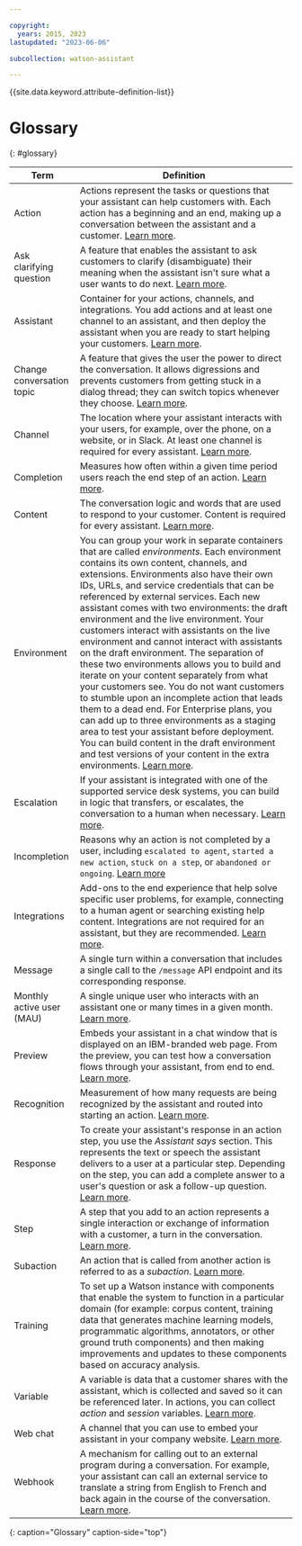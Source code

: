 ```yaml
---

copyright:
  years: 2015, 2023
lastupdated: "2023-06-06"

subcollection: watson-assistant

---
```


{{site.data.keyword.attribute-definition-list}}

# Glossary
{: #glossary}

| Term | Definition |
| --- | --- |
| Action | Actions represent the tasks or questions that your assistant can help customers with. Each action has a beginning and an end, making up a conversation between the assistant and a customer.  [Learn more](/docs/watson-assistant?topic=watson-assistant-build-actions-overview). |
| Ask clarifying question | A feature that enables the assistant to ask customers to clarify (disambiguate) their meaning when the assistant isn't sure what a user wants to do next. [Learn more](/docs/watson-assistant?topic=watson-assistant-understand-questions#understand-questions-ask-clarifying-question). |
| Assistant | Container for your actions, channels, and integrations. You add actions and at least one channel to an assistant, and then deploy the assistant when you are ready to start helping your customers. [Learn more](/docs/watson-assistant?topic=watson-assistant-publish-overview). |
| Change conversation topic | A feature that gives the user the power to direct the conversation. It allows digressions and prevents customers from getting stuck in a dialog thread; they can switch topics whenever they choose. [Learn more](/docs/watson-assistant?topic=watson-assistant-change-topic). |
| Channel | The location where your assistant interacts with your users, for example, over the phone, on a website, or in Slack. At least one channel is required for every assistant. [Learn more](/docs/watson-assistant?topic=watson-assistant-deploy-assistant). |
| Completion | Measures how often within a given time period users reach the end step of an action. [Learn more](/docs/watson-assistant?topic=watson-assistant-analytics-action-completion#complete-reasons). |
| Content | The conversation logic and words that are used to respond to your customer. Content is required for every assistant. [Learn more](/docs/watson-assistant?topic=watson-assistant-build-actions-overview). |
| Environment | You can group your work in separate containers that are called _environments_. Each environment contains its own content, channels, and extensions. Environments also have their own IDs, URLs, and service credentials that can be referenced by external services. Each new assistant comes with two environments: the draft environment and the live environment. Your customers interact with assistants on the live environment and cannot interact with assistants on the draft environment. The separation of these two environments allows you to build and iterate on your content separately from what your customers see. You do not want customers to stumble upon an incomplete action that leads them to a dead end. For Enterprise plans, you can add up to three environments as a staging area to test your assistant before deployment. You can build content in the draft environment and test versions of your content in the extra environments. [Learn more](/docs/watson-assistant?topic=watson-assistant-publish-overview#environments). |
| Escalation | If your assistant is integrated with one of the supported service desk systems, you can build in logic that transfers, or escalates, the conversation to a human when necessary. [Learn more](/docs/watson-assistant?topic=watson-assistant-human-agent). |
| Incompletion | Reasons why an action is not completed by a user, including `escalated to agent`, `started a new action`, `stuck on a step`, or `abandoned or ongoing`. [Learn more](/docs/watson-assistant?topic=watson-assistant-analytics-action-completion#reasons-for-incompletion) |
| Integrations | Add-ons to the end experience that help solve specific user problems, for example, connecting to a human agent or searching existing help content. Integrations are not required for an assistant, but they are recommended. [Learn more](/docs/watson-assistant?topic=watson-assistant-deploy-assistant). |
| Message | A single turn within a conversation that includes a single call to the `/message` API endpoint and its corresponding response. |
| Monthly active user (MAU) | A single unique user who interacts with an assistant one or many times in a given month. [Learn more](/docs/watson-assistant?topic=watson-assistant-admin-managing-plan#admin-managing-plan-user-based). |
| Preview | Embeds your assistant in a chat window that is displayed on an IBM-branded web page. From the preview, you can test how a conversation flows through your assistant, from end to end. [Learn more](/docs/watson-assistant?topic=watson-assistant-preview-share). |
| Recognition | Measurement of how many requests are being recognized by the assistant and routed into starting an action. [Learn more](/docs/watson-assistant?topic=watson-assistant-analytics-overview#recognition). |
| Response | To create your assistant's response in an action step, you use the *Assistant says* section. This represents the text or speech the assistant delivers to a user at a particular step. Depending on the step, you can add a complete answer to a user's question or ask a follow-up question. [Learn more](/docs/watson-assistant?topic=watson-assistant-respond). |
| Step | A step that you add to an action represents a single interaction or exchange of information with a customer, a turn in the conversation. [Learn more](/docs/watson-assistant?topic=watson-assistant-build-actions-overview#steps). |
| Subaction | An action that is called from another action is referred to as a _subaction_. [Learn more](/docs/watson-assistant?topic=watson-assistant-step-what-next#go-to-another-action). |
| Training |  To set up a Watson instance with components that enable the system to function in a particular domain (for example: corpus content, training data that generates machine learning models, programmatic algorithms, annotators, or other ground truth components) and then making improvements and updates to these components based on accuracy analysis. |
| Variable | A variable is data that a customer shares with the assistant, which is collected and saved so it can be referenced later. In actions, you can collect *action* and *session* variables. [Learn more](/docs/watson-assistant?topic=watson-assistant-manage-info#action-variables-and-session-variables). |
| Web chat | A channel that you can use to embed your assistant in your company website. [Learn more](/docs/watson-assistant?topic=watson-assistant-deploy-web-chat). |
| Webhook | A mechanism for calling out to an external program during a conversation. For example, your assistant can call an external service to translate a string from English to French and back again in the course of the conversation. [Learn more](/docs/watson-assistant?topic=watson-assistant-webhook-overview). |
{: caption="Glossary" caption-side="top"}
